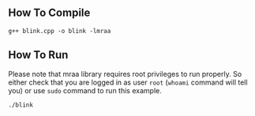 ## How To Compile
```
g++ blink.cpp -o blink -lmraa
```

## How To Run

Please note that mraa library requires root privileges to run properly. So either
check that you are logged in as user `root` (`whoami` command will tell you)
or use `sudo` command to run this example.

```
./blink
```
